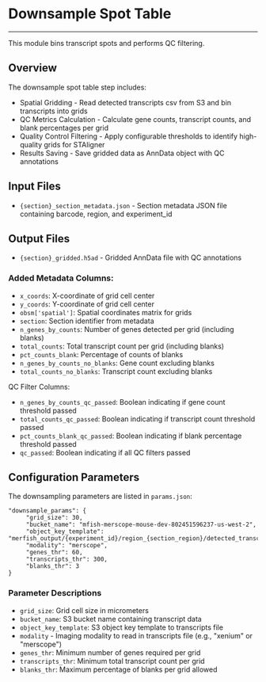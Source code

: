 # Downsample Spot Table
---
This module bins transcript spots and performs QC filtering.

## Overview
The downsample spot table step includes:

- Spatial Gridding - Read detected transcripts csv from S3 and bin transcripts into grids
- QC Metrics Calculation - Calculate gene counts, transcript counts, and blank percentages per grid
- Quality Control Filtering - Apply configurable thresholds to identify high-quality grids for STAligner 
- Results Saving - Save gridded data as AnnData object with QC annotations

## Input Files
- `{section}_section_metadata.json` - Section metadata JSON file containing barcode, region, and experiment_id

## Output Files
- `{section}_gridded.h5ad` - Gridded AnnData file with QC annotations

### Added Metadata Columns:

- `x_coords`: X-coordinate of grid cell center
- `y_coords`: Y-coordinate of grid cell center
- `obsm['spatial']`: Spatial coordinates matrix for grids
- `section`: Section identifier from metadata
- `n_genes_by_counts`: Number of genes detected per grid (including blanks)
- `total_counts`: Total transcript count per grid (including blanks)
- `pct_counts_blank`: Percentage of counts of blanks
- `n_genes_by_counts_no_blanks`: Gene count excluding blanks
- `total_counts_no_blanks`: Transcript count excluding blanks

QC Filter Columns:
- `n_genes_by_counts_qc_passed`: Boolean indicating if gene count threshold passed
- `total_counts_qc_passed`: Boolean indicating if transcript count threshold passed
- `pct_counts_blank_qc_passed`: Boolean indicating if blank percentage threshold passed
- `qc_passed`: Boolean indicating if all QC filters passed

## Configuration Parameters
The downsampling parameters are listed in `params.json`:

    "downsample_params": {
         "grid_size": 30,
         "bucket_name": "mfish-merscope-mouse-dev-802451596237-us-west-2",
         "object_key_template": "merfish_output/{experiment_id}/region_{section_region}/detected_transcripts.csv",
         "modality": "merscope",
         "genes_thr": 60,
         "transcripts_thr": 300,
         "blanks_thr": 3
    }
    
### Parameter Descriptions
- `grid_size`: Grid cell size in micrometers
- `bucket_name`: S3 bucket name containing transcript data
- `object_key_template`: S3 object key template to transcripts file
- `modality` - Imaging modality to read in transcripts file (e.g., "xenium" or "merscope")
- `genes_thr`: Minimum number of genes required per grid
- `transcripts_thr`: Minimum total transcript count per grid
- `blanks_thr`: Maximum percentage of blanks per grid allowed
